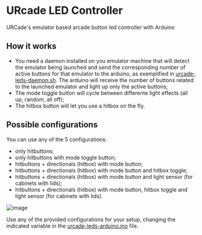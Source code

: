 # URcade LED Controller
URCade's emulator based arcade button led controller with Arduino

## How it works
- You need a daemon installed on you emulator machine that will detect the emulator being launched and send the corresponding number of active buttons for that emulator to the arduino, as exemplified in [urcade-leds-daemon.sh](urcade-leds-daemon.sh). The arduino will receive the number of buttons related to the launched emulator and light up only the active buttons;
- The mode toggle button will cycle between differente light effects (all up, random, all off);
- The hitbox button will let you use a hitbox on the fly.

## Possible configurations
You can use any of the 5 configurations:
- only hitbuttons;
- only hitbuttons with mode toggle button;
- hitbuttons + directionals (hitbox) with mode button;
- hitbuttons + directionals (hitbox) with mode button and hitbox toggle;
- hitbuttons + directionals (hitbox) with mode button and light sensor (for cabinets with lids);
- hitbuttons + directionals (hitbox) with mode button, hitbox toggle and light sensor (for cabinets with lids).

![image](https://github.com/user-attachments/assets/e11a3b43-b71d-43fc-ad84-7a18ad0edf9d)

Use any of the provided configurations for your setup, changing the indicated variable in the [urcade-leds-arduino.ino](urcade-leds-arduino.ino) file.
